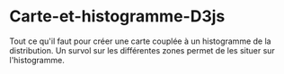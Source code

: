 Carte-et-histogramme-D3js
=========================

Tout ce qu'il faut pour créer une carte couplée à un histogramme de la distribution. Un survol sur les différentes zones permet de les situer sur l'histogramme.
